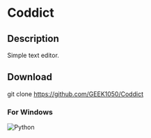 # Coddict

## Description
Simple text editor.

## Download
git clone https://github.com/GEEK1050/Coddict

### For Windows
![Python](https://www.python.org/downloads/)
